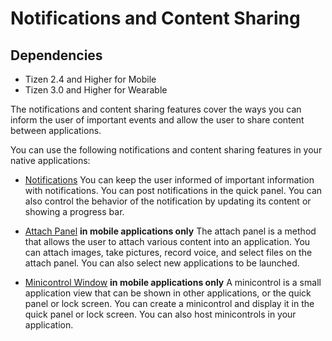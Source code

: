 # Notifications and Content Sharing
## Dependencies
- Tizen 2.4 and Higher for Mobile
- Tizen 3.0 and Higher for Wearable

The notifications and content sharing features cover the ways you can inform the user of important events and allow the user to share content between applications.

You can use the following notifications and content sharing features in your native applications:

- [Notifications](noti-n.md)
You can keep the user informed of important information with notifications. You can post notifications in the quick panel. You can also control the behavior of the notification by updating its content or showing a progress bar.

- [Attach Panel](attach-panel-n.md) **in mobile applications only**
The attach panel is a method that allows the user to attach various content into an application. You can attach images, take pictures, record voice, and select files on the attach panel. You can also select new applications to be launched.

- [Minicontrol Window](minicontrol-n.md) **in mobile applications only**
A minicontrol is a small application view that can be shown in other applications, or the quick panel or lock screen. You can create a minicontrol and display it in the quick panel or lock screen. You can also host minicontrols in your application.